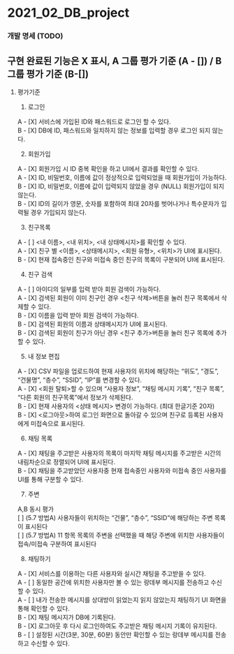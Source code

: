 # 2021_02_DB_project

### 개발 명세 (TODO)

## 구현 완료된 기능은 X 표시, A 그룹 평가 기준 (A - []) / B 그룹 평가 기준 (B-[])

1. 평가기준

   1. 로그인  
  
    A - [X] 서비스에 가입된 ID와 패스워드로 로그인 할 수 있다.   
    B - [X] DB에 ID, 패스워드와 일치하지 않는 정보를 입력할 경우 로그인 되지 않는다.   
  
   2. 회원가입  
  
    A - [X] 회원가입 시 ID 중복 확인을 하고 UI에서 결과를 확인할 수 있다.  
    A - [X] ID, 비밀번호, 이름에 값이 정상적으로 입력되었을 때 회원가입이 가능하다.  
    B - [X] ID, 비밀번호, 이름에 값이 입력되지 않았을 경우 (NULL) 회원가입이 되지 않는다.  
    B - [X] ID의 길이가 영문, 숫자를 포함하여 최대 20자를 벗어나거나 특수문자가 입력될 경우 가입되지 않는다.  
  
   3. 친구목록  
  
    A - [ ] <내 이름>, <내 위치>, <내 상태메시지>를 확인할 수 있다.  
    A - [X] 친구 별 <이름>, <상태메시지>, <회원 유형>, <위치>가 UI에 표시된다.  
    B - [X] 현재 접속중인 친구와 미접속 중인 친구의 목록이 구분되어 UI에 표시된다.  
  
   4. 친구 검색  
  
    A - [ ] 아이디의 일부를 입력 받아 회원 검색이 가능하다.  
    A - [X] 검색된 회원이 이미 친구인 경우 <친구 삭제>버튼을 눌러 친구 목록에서 삭제할 수 있다.  
    B - [X] 이름을 입력 받아 회원 검색이 가능하다.   
    B - [X] 검색된 회원의 이름과 상태메시지가 UI에 표시된다.  
    B - [X] 검색된 회원이 친구가 아닌 경우 <친구 추가>버튼을 눌러 친구 목록에 추가할 수 있다.  
      
   5. 내 정보 편집  
  
    A - [X] CSV 파일을 업로드하여 현재 사용자의 위치에 해당하는 “위도”, “경도”, “건물명”, “층수”, “SSID”, “IP”를 변경할 수 있다.  
    A - [X] <회원 탈퇴>할 수 있으며 “사용자 정보”, “채팅 메시지 기록”, “친구 목록”, “다른 회원의 친구목록”에서 정보가 삭제된다.  
    B - [X] 현재 사용자의 <상태 메시지> 변경이 가능하다. (최대 한글기준 20자)  
    B - [X] <로그아웃>하여 로그인 화면으로 돌아갈 수 있으며 친구로 등록된 사용자에게 미접속으로 표시된다.  
  
   6. 채팅 목록  
  
    A - [X] 채팅을 주고받은 사용자의 목록이 마지막 채팅 메시지를 주고받은 시간의 내림차순으로 정렬되어 UI에 표시된다.  
    B - [X] 채팅을 주고받았던 사용자중 현재 접속중인 사용자와 미접속 중인 사용자를 UI를 통해 구분할 수 있다.  
  
   7. 주변  
  
    A,B 동시 평가  
    [ ] (5.7 방법A) 사용자들이 위치하는 “건물”, “층수”, “SSID”에 해당하는 주변 목록이 표시된다  
    [ ] (5.7 방법A) 11 항목 목록의 주변을 선택했을 때 해당 주변에 위치한 사용자들이 접속/미접속 구분하여 표시된다  
  
   8. 채팅하기  
  
    A - [X] 서비스를 이용하는 다른 사용자와 실시간 채팅을 주고받을 수 있다.  
    A - [ ] 동일한 공간에 위치한 사용자만 볼 수 있는 랑데부 메시지를 전송하고 수신할 수 있다.  
    A - [ ] 내가 전송한 메시지를 상대방이 읽었는지 읽지 않았는지 채팅하기 UI 화면을 통해 확인할 수 있다.  
    B - [X] 채팅 메시지가 DB에 기록된다.  
    B - [X] 로그아웃 후 다시 로그인하여도 주고받은 채팅 메시지 기록이 유지된다.  
    B - [ ] 설정된 시간(3분, 30분, 60분) 동안만 확인할 수 있는 랑데부 메시지를 전송하고 수신할 수 있다.  
